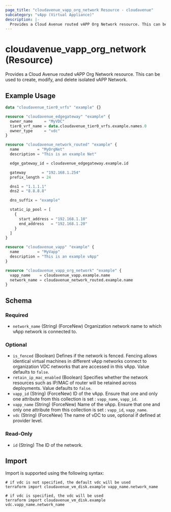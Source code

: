 ```yaml
---
page_title: "cloudavenue_vapp_org_network Resource - cloudavenue"
subcategory: "vApp (Virtual Appliance)"
description: |-
  Provides a Cloud Avenue routed vAPP Org Network resource. This can be used to create, modify, and delete isolated vAPP Network.
---
```


# cloudavenue_vapp_org_network (Resource)

Provides a Cloud Avenue routed vAPP Org Network resource. This can be used to create, modify, and delete isolated vAPP Network.

## Example Usage

```terraform
data "cloudavenue_tier0_vrfs" "example" {}

resource "cloudavenue_edgegateway" "example" {
  owner_name     = "MyVDC"
  tier0_vrf_name = data.cloudavenue_tier0_vrfs.example.names.0
  owner_type     = "vdc"
}

resource "cloudavenue_network_routed" "example" {
  name        = "MyOrgNet"
  description = "This is an example Net"

  edge_gateway_id = cloudavenue_edgegateway.example.id

  gateway       = "192.168.1.254"
  prefix_length = 24

  dns1 = "1.1.1.1"
  dns2 = "8.8.8.8"

  dns_suffix = "example"

  static_ip_pool = [
    {
      start_address = "192.168.1.10"
      end_address   = "192.168.1.20"
    }
  ]
}

resource "cloudavenue_vapp" "example" {
  name        = "MyVapp"
  description = "This is an example vApp"
}

resource "cloudavenue_vapp_org_network" "example" {
  vapp_name    = cloudavenue_vapp.example.name
  network_name = cloudavenue_network_routed.example.name
}
```

<!-- schema generated by tfplugindocs -->
## Schema

### Required

- `network_name` (String) (ForceNew) Organization network name to which vApp network is connected to.

### Optional

- `is_fenced` (Boolean) Defines if the network is fenced. Fencing allows identical virtual machines in different vApp networks connect to organization VDC networks that are accessed in this vApp. Value defaults to `false`.
- `retain_ip_mac_enabled` (Boolean) Specifies whether the network resources such as IP/MAC of router will be retained across deployments. Value defaults to `false`.
- `vapp_id` (String) (ForceNew) ID of the vApp. Ensure that one and only one attribute from this collection is set : `vapp_name`, `vapp_id`.
- `vapp_name` (String) (ForceNew) Name of the vApp. Ensure that one and only one attribute from this collection is set : `vapp_id`, `vapp_name`.
- `vdc` (String) (ForceNew) The name of vDC to use, optional if defined at provider level.

### Read-Only

- `id` (String) The ID of the network.

## Import

Import is supported using the following syntax:
```shell
# if vdc is not specified, the default vdc will be used
terraform import cloudavenue_vm_disk.example vapp_name.network_name

# if vdc is specified, the vdc will be used
terraform import cloudavenue_vm_disk.example vdc.vapp_name.network_name
```
